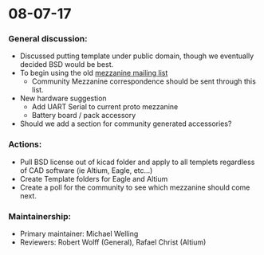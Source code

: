 # 08-07-17

### General discussion:

- Discussed putting template under public domain, though we eventually decided BSD would be best.
- To begin using the old [mezzanine mailing list](https://lists.96boards.org/mailman/listinfo/mezzanine)
   - Community Mezzanine correspondence should be sent through this list.
- New hardware suggestion
   - Add UART Serial to current proto mezzanine
   - Battery board / pack accessory
- Should we add a section for community generated accessories?
   
### Actions:

- Pull BSD license out of kicad folder and apply to all templets regardless of CAD software (ie Altium, Eagle, etc...)
- Create Template folders for Eagle and Altium
- Create a poll for the community to see which mezzanine should come next.
   
### Maintainership:

- Primary maintainer: Michael Welling
- Reviewers: Robert Wolff (General), Rafael Christ (Altium)
